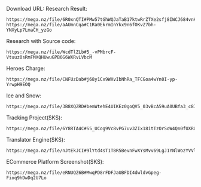 Download URL:
Research Result:
```
https://mega.nz/file/6R0xnQTI#PMw57tGhWQJaTaB17ktwRrZTXe2sfj8IWCJ684vnKCE
https://mega.nz/file/aAUmnCqa#C1Ra0EkrmInYkx9n6fOKvZ7bh-YNXyLp7LmaCH_yzGo
```

Research with Source code:
```
https://mega.nz/file/WcdTlZLb#5_-vPMbrcF-Vtuuz0sRmFMXQHUwuGPB6G6WXRvLVbcM
```

Heroes Charge:
```
https://mega.nz/file/CNFUzDab#j68y1Cx9WXvIbNhRa_TFCGoa4wYn0I-yp-YrwpH9EOQ
```

Ice and Snow:
```
https://mega.nz/file/3B8XQZRD#bemWtehE4UIKEz0goQV5_03vBcA59uA0UBfa3_c87Gw
```

Tracking Project(SKS):
```
https://mega.nz/file/6Y8RTA4C#S5_UCog9Vc8vPG7uv3ZIx18itTzOrSoW4Qn0fUXRUso
```

Translator Engine(SKS):
```
https://mega.nz/file/nJtEkJCI#9lYtd4sT1T8R5BevnFwXYsMvv69LgJ1YNlWozYVVlf8
```

ECommerce Platform Screenshot(SKS):
```
https://mega.nz/file/eRNUQZ6B#MwqPD8rFDFJaUBFDI4dwldvGpeg-Fioq9hDwDq2U7Lo
```
